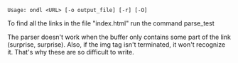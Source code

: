	Usage: ondl <URL> [-o output_file] [-r] [-O]
To find all the links in the file "index.html" run the command
	parse_test

The parser doesn't work when the buffer only contains some part of the link
(surprise, surprise). Also, if the img tag isn't terminated, it won't
recognize it. That's why these are so difficult to write.
